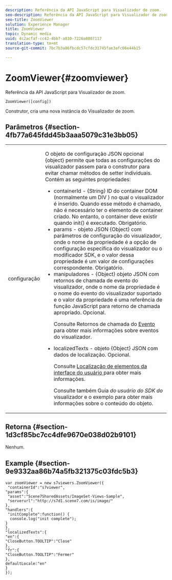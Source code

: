 ```yaml
---
description: Referência da API JavaScript para Visualizador de zoom.
seo-description: Referência da API JavaScript para Visualizador de zoom.
seo-title: ZoomViewer
solution: Experience Manager
title: ZoomViewer
topic: Dynamic media
uuid: 4c2acfaf-cc42-4bb7-a830-7226a8007117
translation-type: tm+mt
source-git-commit: 7bc7b3a86fbcdc57cfdc31745fae3afc06e44b15

---
```



# ZoomViewer{#zoomviewer}

Referência da API JavaScript para Visualizador de zoom.

`ZoomViewer([config])`

Construtor, cria uma nova instância do Visualizador de zoom.

## Parâmetros {#section-4fb77a645fdd45b3aaa5079c31e3bb05}

<table id="table_896DFF34A68A403DB93A6D597461A573"> 
 <tbody> 
  <tr> 
   <td colname="col1"> <p> <span class="codeph"> <span class="varname"> configuração </span></span> </p> </td> 
   <td colname="col2"> <p> <span class="codeph"> O objeto de configuração JSON opcional {object} </span> permite que todas as configurações do visualizador passem para o construtor para evitar chamar métodos de setter individuais. Contém as seguintes propriedades: </p> <p> 
     <ul id="ul_789DBD5B72ED4C80B685455B0D59494D"> 
      <li id="li_28FDCB53E4AD4097A51F21B876C18FB1"> <span class="codeph"> containerId </span> - <span class="codeph"> {String} </span> ID do container DOM (normalmente um <span class="codeph"> DIV </span>) no qual o visualizador é inserido. Quando esse método é chamado, não é necessário ter o elemento de container criado. No entanto, o container deve existir quando <span class="codeph"> init() </span> é executado. Obrigatório. </li> 
      <li id="li_FDE00392DC1544ABBDD75F81EF814EF2"> <span class="codeph"> params </span> - objeto JSON <span class="codeph"> {Object} </span> com parâmetros de configuração do visualizador, onde o nome da propriedade é a opção de configuração específica do visualizador ou o modificador SDK, e o valor dessa propriedade é um valor de configurações correspondente. Obrigatório. </li> 
      <li id="li_C534D5091CDA4717BCC48E3EBBF09AB8"> <span class="codeph"> manipuladores </span> - <span class="codeph"> {Object} </span> objeto JSON com retornos de chamada de evento do visualizador, onde o nome da propriedade é o nome do evento do visualizador suportado e o valor da propriedade é uma referência de função JavaScript para retorno de chamada apropriado. Opcional. <p>Consulte Retornos de chamada do <a href="../../../c-html5-s7-aem-asset-viewers/c-html5-20-zoom-viewer-about/c-html5-20-zoom-viewer-event-callbacks.md#concept-66d5996f2b1b44cab3d5264cda5c50cd" format="dita" scope="local"> Evento </a> para obter mais informações sobre eventos do visualizador. </p> </li> 
      <li id="li_1D181A6B1D434B29B09AFD3F4BE059BD"> <span class="codeph"> localizedTexts </span> - objeto <span class="codeph"> {Object} </span> JSON com dados de localização. Opcional. <p>Consulte <a href="../../../c-html5-s7-aem-asset-viewers/c-html5-20-zoom-viewer-about/c-html5-20-zoom-viewer-localization.md#concept-cbfc39344c494eb7b9f6a272cff0cc74" format="dita" scope="local"> Localização de elementos da interface do usuário </a> para obter mais informações. </p> <p>Consulte também Guia <i>do usuário do SDK do</i> visualizador e o exemplo para obter mais informações sobre o conteúdo do objeto. </p> </li> 
     </ul> </p> </td> 
  </tr> 
 </tbody> 
</table>

## Retorna {#section-1d3cf85bc7cc4dfe9670e038d02b9101}

Nenhum.

## Example {#section-9e9332aa86b74a5fb321375c03fdc5b3}

```
var zoomViewer = new s7viewers.ZoomViewer({ 
 "containerId":"s7viewer", 
"params":{ 
 "asset":"Scene7SharedAssets/ImageSet-Views-Sample", 
 "serverurl":"http://s7d1.scene7.com/is/image/" 
}, 
"handlers":{ 
 "initComplete":function() { 
  console.log("init complete"); 
} 
}, 
"localizedTexts":{ 
"en":{ 
"CloseButton.TOOLTIP":"Close" 
}, 
"fr":{ 
"CloseButton.TOOLTIP":"Fermer" 
}, 
defaultLocale:"en" 
} 
});
```

